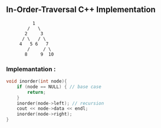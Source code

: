 ## In-Order-Traversal C++ Implementation

```
          1
        /   \
       2     3
      / \   / \
     4   5 6   7
        /     / \
       8     9  10
```

### Implemantation :

```cpp
void inorder(int node){
    if (node == NULL) { // base case
        return;
    }
    inorder(node->left); // recursion
    cout << node->data << endl;
    inorder(node->right);
}
```
